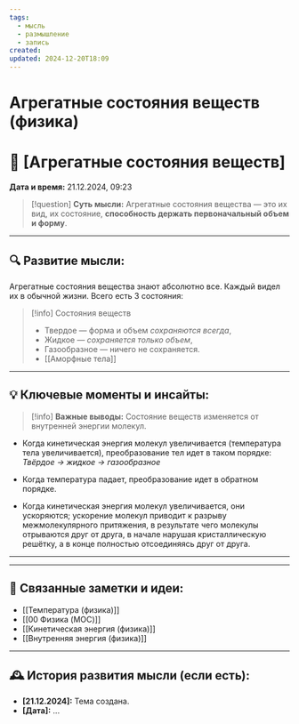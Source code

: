 ```yaml
---
tags:
  - мысль
  - размышление
  - запись
created: 
updated: 2024-12-20T18:09
---
```

# Агрегатные состояния веществ (физика)

# 💭  [Агрегатные состояния веществ]

**Дата и время:** 21.12.2024, 09:23

> [!question] **Суть мысли:**
> Агрегатные состояния вещества — это их вид, их состояние, **способность держать первоначальный объем и форму**.

---

## 🔍 Развитие мысли:

Агрегатные состояния вещества знают абсолютно все. Каждый видел их в обычной жизни. Всего есть 3 состояния:
> [!info] Состояния веществ
> - Твердое — форма и объем *сохраняются всегда*,
> - Жидкое — *сохраняется только объем*,
> - Газообразное — ничего не сохраняется.
> - [[Аморфные тела]]

---

## 💡 Ключевые моменты и инсайты:

> [!info] **Важные выводы:**
> Состояние веществ изменяется от внутренней энергии молекул.

- Когда кинетическая энергия молекул увеличивается (температура тела увеличивается), преобразование тел идет в таком порядке:
  *Твёрдое → жидкое → газообразное*
- Когда температура падает, преобразование идет в обратном порядке.

- Когда кинетическая энергия молекул увеличивается, они ускоряются; ускорение молекул приводит к разрыву межмолекулярного притяжения, в результате чего молекулы отрываются друг от друга, в начале нарушая кристаллическую решётку, а в конце полностью отсоединяясь друг от друга.

---

---
## 🔄 Связанные заметки и идеи:

- [[Температура (физика)]]
- [[00 Физика (MOC)]]
- [[Кинетическая энергия (физика)]]
- [[Внутренняя энергия (физика)]]

---

## 🕰️ История развития мысли (если есть):

* **[21.12.2024]:**  Тема создана.
* **[Дата]:**  ...
